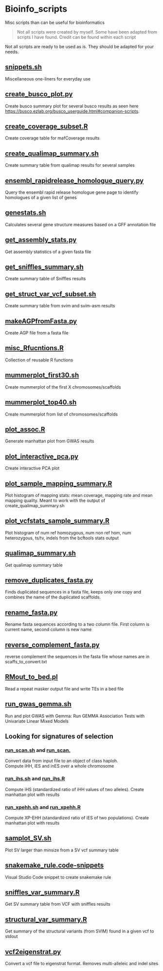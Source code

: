 # Bioinfo_scripts
Misc scripts than can be useful for bioinformatics

> Not all scripts were created by myself. Some have been adapted from scripts I have found. Credit can be found within each script

Not all scripts are ready to be used as is. They should be adapted for your needs.

## [snippets.sh](https://github.com/CarolinaPB/Bioinfo_scripts/blob/main/snippets.sh)

Miscellaneous one-liners for everyday use

## [create_busco_plot.py](https://github.com/CarolinaPB/Bioinfo_scripts/blob/main/create_busco_plot.py)

Create busco summary plot for several busco results as seen here <https://busco.ezlab.org/busco_userguide.html#companion-scripts>.

## [create_coverage_subset.R](https://github.com/CarolinaPB/Bioinfo_scripts/blob/main/create_coverage_subset.R)

Create coverage table for mafCoverage results

## [create_qualimap_summary.sh](https://github.com/CarolinaPB/Bioinfo_scripts/blob/main/create_qualimap_summary.sh)

Create summary table from qualimap results for several samples

## [ensembl_rapidrelease_homologue_query.py](https://github.com/CarolinaPB/Bioinfo_scripts/blob/main/ensembl_rapidrelease_homologue_query.py)
Query the ensembl rapid release homologue gene page to identify homologues of a given list of genes

## [genestats.sh](https://github.com/CarolinaPB/Bioinfo_scripts/blob/main/genestats.sh)

Calculates several gene structure measures based on a GFF annotation file

## [get_assembly_stats.py](https://github.com/CarolinaPB/Bioinfo_scripts/blob/main/get_assembly_stats.py)

Get assembly statistics of a given fasta file

## [get_sniffles_summary.sh](https://github.com/CarolinaPB/Bioinfo_scripts/blob/main/get_sniffles_summary.sh)

Create summary table of Sniffles results

## [get_struct_var_vcf_subset.sh](https://github.com/CarolinaPB/Bioinfo_scripts/blob/main/get_struct_var_vcf_subset.sh)

Create summary table from svim and svim-asm results

## [makeAGPfromFasta.py](https://github.com/CarolinaPB/Bioinfo_scripts/blob/main/get_struct_var_vcf_subset.sh)

Create AGP file from a fasta file

## [misc_Rfucntions.R](https://github.com/CarolinaPB/Bioinfo_scripts/blob/main/misc_Rfunctions.R)

Collection of reusable R functions

## [mummerplot_first30.sh](https://github.com/CarolinaPB/Bioinfo_scripts/blob/main/mummerplot_first30.sh)

Create mummerplot of the first X chromosomes/scaffolds

## [mummerplot_top40.sh](https://github.com/CarolinaPB/Bioinfo_scripts/blob/main/mummerplot_top40.sh)

Create mummerplot from list of chromosomes/scaffolds

## [plot_assoc.R](https://github.com/CarolinaPB/Bioinfo_scripts/blob/main/plot_assoc.R)

Generate manhattan plot from GWAS results

## [plot_interactive_pca.py](https://github.com/CarolinaPB/Bioinfo_scripts/blob/main/plot_interactive_pca.py)

Create interactive PCA plot

## [plot_sample_mapping_summary.R](https://github.com/CarolinaPB/Bioinfo_scripts/blob/main/plot_sample_mapping_summary.R)

Plot histogram of mapping stats: mean coverage, mapping rate and mean mapping quality.
Meant to work with the output of create_qualimap_summary.sh

## [plot_vcfstats_sample_summary.R](https://github.com/CarolinaPB/Bioinfo_scripts/blob/main/plot_vcfstats_sample_summary.R)

Plot histogram of num ref homozygous, num non ref hom, num heterozygous, ts/tv, indels from the bcftools stats output

## [qualimap_summary.sh](https://github.com/CarolinaPB/Bioinfo_scripts/blob/main/qualimap_summary.sh)

Get qualimap summary table

## [remove_duplicates_fasta.py](https://github.com/CarolinaPB/Bioinfo_scripts/blob/main/remove_duplicates_fasta.py)

Finds duplicated sequences in a fasta file, keeps only one copy and combines the name of the duplicated scaffolds.

## [rename_fasta.py](https://github.com/CarolinaPB/Bioinfo_scripts/blob/main/rename_fasta.py)

Rename fasta sequences according to a two column file. First column is current name, second column is new name

## [reverse_complement_fasta.py](https://github.com/CarolinaPB/Bioinfo_scripts/blob/main/reverse_complement_fasta.py)

reverse complement the sequences in the fasta file whose names are in scaffs_to_convert.txt

## [RMout_to_bed.pl](https://github.com/CarolinaPB/Bioinfo_scripts/blob/main/RMout_to_bed.pl)
Read a repeat masker output file and write TEs in a bed file

## [run_gwas_gemma.sh](https://github.com/CarolinaPB/Bioinfo_scripts/blob/main/run_gwas_gemma.sh)

Run and plot GWAS with Gemma: Run GEMMA Association Tests with Univariate Linear Mixed Models

## Looking for signatures of selection

### [run_scan.sh](https://github.com/CarolinaPB/Bioinfo_scripts/blob/main/run_scan.sh) and [run_scan.](https://github.com/CarolinaPB/Bioinfo_scripts/blob/main/run_scan.r)

Convert data from input file to an object of class haploh.  
Compute iHH, iES and inES over a whole chromosome

### [run_ihs.sh](https://github.com/CarolinaPB/Bioinfo_scripts/blob/main/run_ihs.sh) and [run_ihs.R](https://github.com/CarolinaPB/Bioinfo_scripts/blob/main/run_ihs.R)

Compute iHS (standardized ratio of iHH values of two alleles). Create manhattan plot with results

### [run_xpehh.sh](https://github.com/CarolinaPB/Bioinfo_scripts/blob/main/run_xpehh.sh) and [run_xpehh.R](https://github.com/CarolinaPB/Bioinfo_scripts/blob/main/run_xpehh.R)

Compute XP-EHH (standardized ratio of iES of two populations). Create manhattan plot with results

## [samplot_SV.sh](https://github.com/CarolinaPB/Bioinfo_scripts/blob/main/samplot_SV.sh)

Plot SV larger than minsize from a SV vcf summary table

## [snakemake_rule.code-snippets](https://github.com/CarolinaPB/Bioinfo_scripts/blob/main/snakemake_rule.code-snippets)

Visual Studio Code snippet to create snakemake rule

## [sniffles_var_summary.R](https://github.com/CarolinaPB/Bioinfo_scripts/blob/main/sniffles_var_summary.R)

Get SV summary table from VCF with sniffles results

## [structural_var_summary.R](structural_var_summary.R)
Get summary of the structural variants (from SVIM) found in a given vcf to stdout

## [vcf2eigenstrat.py](https://github.com/CarolinaPB/Bioinfo_scripts/blob/main/vcf2eigenstrat.py)

Convert a vcf file to eigenstrat format. Removes multi-alleleic and indel sites
